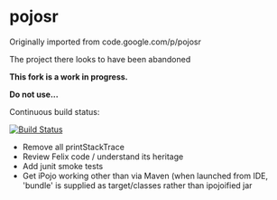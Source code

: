 # pojosr

Originally imported from code.google.com/p/pojosr

The project there looks to have been abandoned

**This fork is a work in progress.**

**Do not use...**

Continuous build status:

[![Build Status](https://travis-ci.org/donald-w/pojosr.svg?branch=master)](https://travis-ci.org/donald-w/pojosr)

* Remove all printStackTrace
* Review Felix code / understand its heritage
* Add junit smoke tests
* Get iPojo working other than via Maven (when launched from IDE, 'bundle' is supplied as target/classes rather than ipojoified jar

